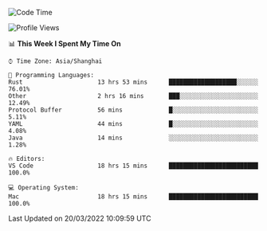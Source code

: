 <!--START_SECTION:waka-->
![Code Time](http://img.shields.io/badge/Code%20Time-1%2C100%20hrs%2024%20mins-blue)

![Profile Views](http://img.shields.io/badge/Profile%20Views-1-blue)

📊 **This Week I Spent My Time On** 

```text
⌚︎ Time Zone: Asia/Shanghai

💬 Programming Languages: 
Rust                     13 hrs 53 mins      ███████████████████░░░░░░   76.01% 
Other                    2 hrs 16 mins       ███░░░░░░░░░░░░░░░░░░░░░░   12.49% 
Protocol Buffer          56 mins             █░░░░░░░░░░░░░░░░░░░░░░░░   5.11% 
YAML                     44 mins             █░░░░░░░░░░░░░░░░░░░░░░░░   4.08% 
Java                     14 mins             ░░░░░░░░░░░░░░░░░░░░░░░░░   1.28%

🔥 Editors: 
VS Code                  18 hrs 15 mins      █████████████████████████   100.0%

💻 Operating System: 
Mac                      18 hrs 15 mins      █████████████████████████   100.0%

```


 Last Updated on 20/03/2022 10:09:59 UTC
<!--END_SECTION:waka-->
